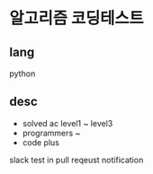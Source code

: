 # 알고리즘 코딩테스트
## lang
python
## desc
- solved ac level1 ~ level3
- programmers ~
- code plus

slack test in pull reqeust notification
